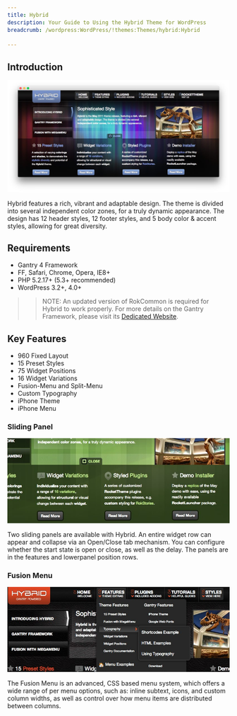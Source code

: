 ```yaml
---
title: Hybrid
description: Your Guide to Using the Hybrid Theme for WordPress
breadcrumb: /wordpress:WordPress/!themes:Themes/hybrid:Hybrid

---
```


Introduction
------------

![](assets/hybrid.jpeg)

Hybrid features a rich, vibrant and adaptable design. The theme is divided into several independent color zones, for a truly dynamic appearance. The design has 12 header styles, 12 footer styles, and 5 body color & accent styles, allowing for great diversity.

Requirements
------------

* Gantry 4 Framework
* FF, Safari, Chrome, Opera, IE8+
* PHP 5.2.17+ (5.3+ recommended)
* WordPress 3.2+, 4.0+

> > NOTE: An updated version of RokCommon is required for Hybrid to work properly. For more details on the Gantry Framework, please visit its [Dedicated Website](http://www.gantry-framework.org/).

Key Features
------------

* 960 Fixed Layout
* 15 Preset Styles  
* 75 Widget Positions  
* 16 Widget Variations  
* Fusion-Menu and Split-Menu  
* Custom Typography  
* iPhone Theme  
* iPhone Menu

### Sliding Panel

![](assets/panel.jpg)

Two sliding panels are available with Hybrid. An entire widget row can appear and collapse via an Open/Close tab mechanism. You can configure whether the start state is open or close, as well as the delay. The panels are in the features and lowerpanel position rows.

### Fusion Menu

![](assets/fusion.jpg)

The Fusion Menu is an advanced, CSS based menu system, which offers a wide range of per menu options, such as: inline subtext, icons, and custom column widths, as well as control over how menu items are distributed between columns.
